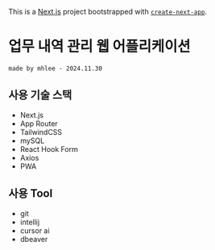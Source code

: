 This is a [Next.js](https://nextjs.org/) project bootstrapped with [`create-next-app`](https://github.com/vercel/next.js/tree/canary/packages/create-next-app).

# 업무 내역 관리 웹 어플리케이션
`made by mhlee - 2024.11.30`

## 사용 기술 스택
- Next.js
- App Router
- TailwindCSS
- mySQL
- React Hook Form
- Axios
- PWA

## 사용 Tool
- git
- intellij
- cursor ai
- dbeaver

